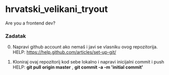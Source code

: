 hrvatski_velikani_tryout
========================

Are you a frontend dev?

<h3>Zadatak</h3>

0. Napravi github account ako nemaš i javi se vlasniku ovog repozitorija.<br>
HELP: https://help.github.com/articles/set-up-git/

1. Kloniraj ovaj repozitorij kod sebe lokalno i napravi inicijalni commit i push<br>
HELP: <b>git pull origin master</b> , <b>git commit -a -m 'initial commit'</b>